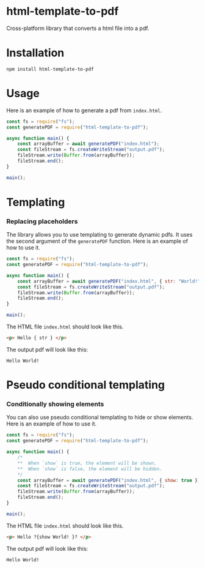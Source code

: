 # html-template-to-pdf
Cross-platform library that converts a html file into a pdf. 

# Installation
```
npm install html-template-to-pdf
```

# Usage
Here is an example of how to generate a pdf from `index.html`.

```javascript
const fs = require("fs");
const generatePDF = require("html-template-to-pdf");

async function main() {
    const arrayBuffer = await generatePDF("index.html");    
    const fileStream = fs.createWriteStream("output.pdf");
    fileStream.write(Buffer.from(arrayBuffer));
    fileStream.end();
}

main();
```

# Templating
### Replacing placeholders
The library allows you to use templating to generate dynamic pdfs. It uses the second argument of the `generatePDF` function. Here is an example of how to use it.

```javascript
const fs = require("fs");
const generatePDF = require("html-template-to-pdf");

async function main() {
    const arrayBuffer = await generatePDF("index.html", { str: "World!" });    
    const fileStream = fs.createWriteStream("output.pdf");
    fileStream.write(Buffer.from(arrayBuffer));
    fileStream.end();
}

main();
```

The HTML file `index.html` should look like this.

```html
<p> Hello { str } </p>
```

The output pdf will look like this:
```
Hello World!
```


# Pseudo conditional templating
### Conditionally showing elements
You can also use pseudo conditional templating to hide or show elements. Here is an example of how to use it.

```javascript
const fs = require("fs");
const generatePDF = require("html-template-to-pdf");

async function main() {
    /* 
    **  When `show` is true, the element will be shown.
    **  When `show` is false, the element will be hidden.
    */
    const arrayBuffer = await generatePDF("index.html", { show: true });    
    const fileStream = fs.createWriteStream("output.pdf");
    fileStream.write(Buffer.from(arrayBuffer));
    fileStream.end();
}

main();
```

The HTML file `index.html` should look like this.

```html
<p> Hello ?{show World! }? </p>
```

The output pdf will look like this:
```
Hello World!
```
